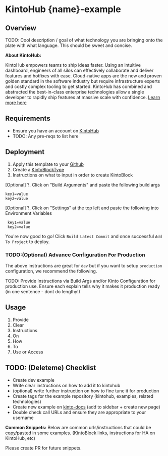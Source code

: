 # KintoHub {name}-example

## Overview
TODO: Cool description / goal of what technology you are bringing onto the plate with what language. This should be sweet and concise.

__About KintoHub:__

KintoHub empowers teams to ship ideas faster. Using an intuitive dashboard, engineers of all silos can effectively collaborate and deliver features and hotfixes with ease. Cloud-native apps are the new and proven golden standard in the software industry but require infrastructure experts and costly complex tooling to get started.  KintoHub has combined and abstracted the best-in-class enterprise technologies allow a single developer to rapidly ship features at massive scale with confidence. [Learn more here](https://www.kintohub.com)

## Requirements

- Ensure you have an account on [KintoHub](www.kintohub.com/sign-up)
- TODO: Any pre-reqs to list here

## Deployment
1. Apply this template to your [Github](https://github.com/kintohub/example-template/generate)
2. Create a [KintoBlockType](www.link.to.create.kintoblock.type.here)
3. Instructions on what to input in order to create KintoBlock
 
[Optional]
 ?. Click on "Build Arguments" and paste the following build args
```dotenv
key1=value
key2=value
```
[Optional]
 ?. Click on "Settings" at the top left and paste the following into Environment Variables
```dotenv
 key1=value
 key2=value
```

You're now good to go! Click `Build Latest Commit` and once successful `Add To Project` to deploy.

### TODO:(Optional) Advance Configuration For Production

The above instructions are great for `dev` but if you want to setup `production` configuration, we recommend the following.

TODO: Provide Instructions via Build Args and/or Kinto Configuration for production use. Ensure each explain tells why it makes it production ready (in one sentence - dont do lengthy!)


## Usage

1. Provide
2. Clear
3. Instructions
4. On
5. How
6. To
7. Use or Access

## TODO: (Deleteme) Checklist

- Create dev example
- Write clear instructions on how to add it to kintohub
- (optional) write further instruction on how to fine tune it for production 
- Create tags for the example repository (kintohub, examples, related technologies)
- Create new example on [kinto-docs](docs.kintohub.com) (add to sidebar + create new page)
- Double check call URLs and ensure they are appropriate to your username

__Common Snippets:__
Below are common urls/instructions that could be copy/pasted in some examples. (KintoBlock links, instructions for HA on KintoHub, etc)

Please create PR for future snippets.
